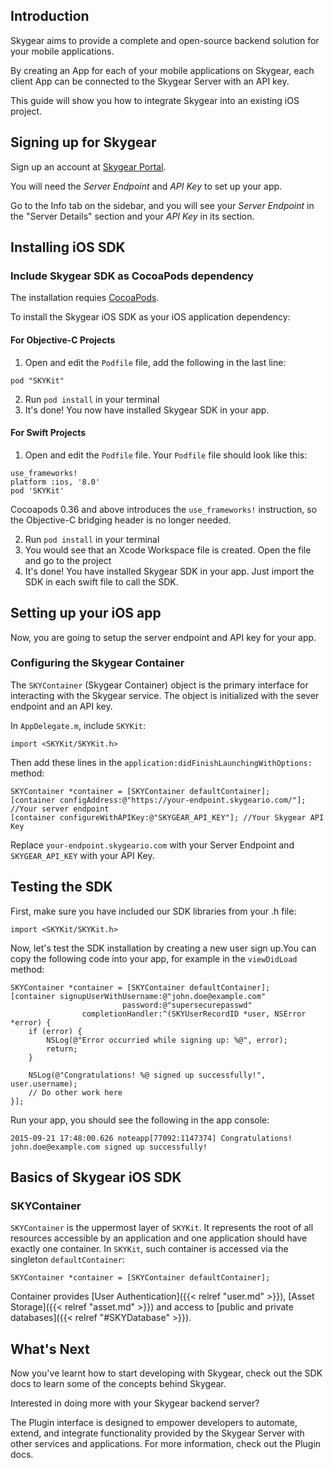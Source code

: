 <a name="getting-started"></a>
## Introduction

Skygear aims to provide a complete and open-source backend solution for your mobile applications.

By creating an App for each of your mobile applications on Skygear, each client App can be connected to the Skygear Server with an API key.

This guide will show you how to integrate Skygear into an existing iOS project.

## Signing up for Skygear

Sign up an account at [Skygear Portal](http://portal.skygear.io/).

You will need the _Server Endpoint_ and _API Key_ to set up your app.

Go to the Info tab on the sidebar, and you will see your _Server Endpoint_ in the "Server Details" section and your _API Key_ in its section.


<a name="install-ios-sdk"></a>
## Installing iOS SDK
<a name="add-as-dependency"></a>
### Include Skygear SDK as CocoaPods dependency

The installation requies [CocoaPods](https://cocoapods.org/).

To install the Skygear iOS SDK as your iOS application dependency:

#### For Objective-C Projects

1. Open and edit the `Podfile` file, add the following in the last line:

```
pod "SKYKit"
```

2. Run `pod install` in your terminal
3. It's done! You now have installed Skygear SDK in your app.

#### For Swift Projects

1. Open and edit the `Podfile` file. Your `Podfile` file should look like this:

```
use_frameworks!
platform :ios, '8.0'
pod 'SKYKit'
```

Cocoapods 0.36 and above introduces the `use_frameworks!` instruction, so the Objective-C bridging header is no longer needed.

2. Run `pod install` in your terminal
3. You would see that an Xcode Workspace file is created. Open the file and go to the project
4. It's done! You have installed Skygear SDK in your app. Just import the SDK in each swift file to call the SDK.

<a name="set-up-ios-app"></a>
## Setting up your iOS app

Now, you are going to setup the server endpoint and API key for your app.

<a name="configure-container"></a>
### Configuring the Skygear Container
The `SKYContainer` (Skygear Container) object is the primary interface for interacting with the Skygear service. The object is initialized with the sever endpoint and an API key.

In `AppDelegate.m`, include `SKYKit`:

```obj-c
import <SKYKit/SKYKit.h>
```

Then add these lines in the `application:didFinishLaunchingWithOptions:` method:

```obj-c
SKYContainer *container = [SKYContainer defaultContainer];
[container configAddress:@"https://your-endpoint.skygeario.com/"]; //Your server endpoint
[container configureWithAPIKey:@"SKYGEAR_API_KEY"]; //Your Skygear API Key
```

Replace `your-endpoint.skygeario.com` with your Server Endpoint and `SKYGEAR_API_KEY` with your API Key.

<a name="test-sdk"></a>
## Testing the SDK

First, make sure you have included our SDK libraries from your .h file:

```obj-c
import <SKYKit/SKYKit.h>
```

Now, let's test the SDK installation by creating a new user sign up.You can copy the following code into your app, for example in the `viewDidLoad` method:

```obj-c
SKYContainer *container = [SKYContainer defaultContainer];
[container signupUserWithUsername:@"john.doe@example.com" 
                         password:@"supersecurepasswd"
                completionHandler:^(SKYUserRecordID *user, NSError *error) {
    if (error) {
        NSLog(@"Error occurried while signing up: %@", error);
        return;
    }

    NSLog(@"Congratulations! %@ signed up successfully!", user.username);
    // Do other work here
}];
```

Run your app, you should see the following in the app console:

```
2015-09-21 17:48:00.626 noteapp[77092:1147374] Congratulations! john.doe@example.com signed up successfully!
```

## Basics of Skygear iOS SDK
### SKYContainer

`SKYContainer` is the uppermost layer of `SKYKit`. It represents the root of all
resources accessible by an application and one application should have exactly
one container. In `SKYKit`, such container is accessed via the singleton
`defaultContainer`:

```obj-c
SKYContainer *container = [SKYContainer defaultContainer];
```

Container provides [User Authentication]({{< relref "user.md" >}}),
[Asset Storage]({{< relref "asset.md" >}}) and access to
[public and private databases]({{< relref "#SKYDatabase" >}}).


<a name="whats-next"></a>
## What's Next
Now you've learnt how to start developing with Skygear, check out the SDK docs to learn some of the concepts behind Skygear.

Interested in doing more with your Skygear backend server? 

The Plugin interface is designed to empower developers to automate, extend, and integrate functionality provided by the Skygear Server with other services and applications. For more information, check out the Plugin docs.